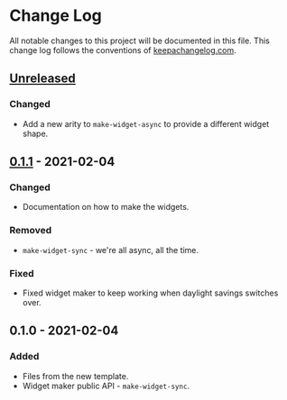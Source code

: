 # Change Log
All notable changes to this project will be documented in this file. This change log follows the conventions of [keepachangelog.com](http://keepachangelog.com/).

## [Unreleased]
### Changed
- Add a new arity to `make-widget-async` to provide a different widget shape.

## [0.1.1] - 2021-02-04
### Changed
- Documentation on how to make the widgets.

### Removed
- `make-widget-sync` - we're all async, all the time.

### Fixed
- Fixed widget maker to keep working when daylight savings switches over.

## 0.1.0 - 2021-02-04
### Added
- Files from the new template.
- Widget maker public API - `make-widget-sync`.

[Unreleased]: https://github.com/your-name/vilma/compare/0.1.1...HEAD
[0.1.1]: https://github.com/your-name/vilma/compare/0.1.0...0.1.1
